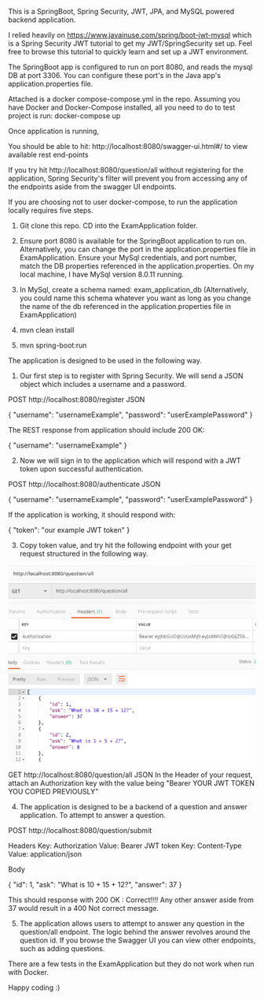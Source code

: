 This is a SpringBoot, Spring Security, JWT, JPA, and MySQL powered backend application.

I relied heavily on https://www.javainuse.com/spring/boot-jwt-mysql which is a Spring Security JWT tutorial to get my JWT/SpringSecurity set up. Feel free to browse this tutorial to quickly learn and set up a JWT environment.

The SpringBoot app is configured to run on port 8080, and reads the mysql DB at port 3306. You can configure these port's in the Java app's application.properties file.

Attached is a docker compose-compose.yml in the repo. Assuming you have Docker and Docker-Compose installed, all you need to do to test project is run: docker-compose up

Once application is running,

You should be able to hit: http://localhost:8080/swagger-ui.html#/ to view available rest end-points

If you try hit http://localhost:8080/question/all without registering for the application, Spring Security's filter will prevent you from accessing any of the endpoints aside from the swagger UI endpoints.

If you are choosing not to user docker-compose, to run the application locally requires five steps.

1. Git clone this repo. CD into the ExamApplication folder.

2. Ensure port 8080 is available for the SpringBoot application to run on. Alternatively, you can change the port in the application.properties file in ExamApplication. Ensure your MySql credentials, and port number, match the DB properties referenced in the application.properties. On my local machine, I have MySql version 8.0.11 running. 

3. In MySql, create a schema named: exam_application_db
(Alternatively, you could name this schema whatever you want as long as you change the name of the db referenced in the application.properties file in ExamApplication)

4. mvn clean install

5. mvn spring-boot:run



The application is designed to be used in the following way.

1. Our first step is to register with Spring Security. We will send a JSON object which includes a username and a password.

POST http://localhost:8080/register JSON

{
  "username": "usernameExample",
  "password": "userExamplePassword"
}

The REST response from application should include 200 OK:  

{
  "username": "usernameExample"
}

2. Now we will sign in to the application which will respond with a JWT token upon successful authentication.

POST http://localhost:8080/authenticate JSON

{
  "username": "usernameExample",
  "password": "userExamplePassword"
}

If the application is working, it should respond with:

{
    "token": "our example JWT token"
}

3. Copy token value, and try hit the following endpoint with your get request structured in the following way.


![Structure of your get request in Postman](/images/getAll.png)

GET http://localhost:8080/question/all JSON
In the Header of your request, attach an Authorization key with the value being "Bearer YOUR JWT TOKEN YOU COPIED PREVIOUSLY"

4. The application is designed to be a backend of a question and answer application. To attempt to answer a question.

POST http://localhost:8080/question/submit

Headers
Key: Authorization Value: Bearer JWT token
Key: Content-Type Value: application/json

Body

{
   "id": 1,
   "ask": "What is 10 + 15 + 12?",
   "answer": 37
}

This should response with 200 OK : Correct!!!!
Any other answer aside from 37 would result in a 400 Not correct message.

5. The application allows users to attempt to answer any question in the question/all endpoint. The logic behind the answer revolves around the question id. If you browse the Swagger UI you can view other endpoints, such as adding questions.

There are a few tests in the ExamApplication but they do not work when run with Docker.

Happy coding :)
